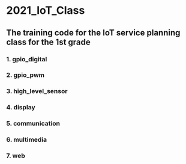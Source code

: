 # 2021_IoT_Class
## **The training code for the IoT service planning class for the 1st grade**
### 1. gpio_digital
### 2. gpio_pwm
### 3. high_level_sensor
### 4. display
### 5. communication
### 6. multimedia
### 7. web
